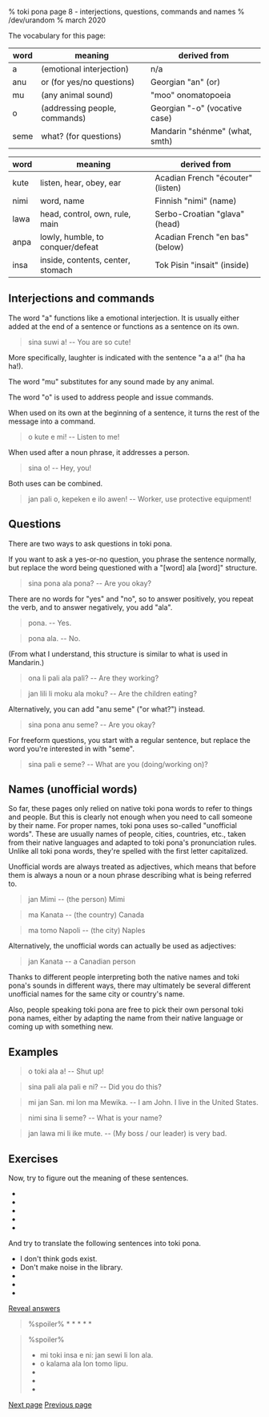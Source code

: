 % toki pona page 8 - interjections, questions, commands and names
% /dev/urandom
% march 2020

The vocabulary for this page:

| word  | meaning                          | derived from                     |
|-------|----------------------------------|----------------------------------|
| a     | (emotional interjection)         | n/a                              |
| anu   | or (for yes/no questions)        | Georgian "an" (or)               |
| mu    | (any animal sound)               | "moo" onomatopoeia               |
| o     | (addressing people, commands)    | Georgian "-o" (vocative case)    |
| seme  | what? (for questions)            | Mandarin "shénme" (what, smth)   |

| word  | meaning                          | derived from                     |
|-------|----------------------------------|----------------------------------|
| kute  | listen, hear, obey, ear          | Acadian French "écouter" (listen)|
| nimi  | word, name                       | Finnish "nimi" (name)            |
| lawa  | head, control, own, rule, main   | Serbo-Croatian "glava" (head)    |
| anpa  | lowly, humble, to conquer/defeat | Acadian French "en bas" (below)  |
| insa  | inside, contents, center, stomach| Tok Pisin "insait" (inside)      |

## Interjections and commands

The word "a" functions like a emotional interjection. It is usually either added
at the end of a sentence or functions as a sentence on its own.

> sina suwi a! -- You are so cute!

More specifically, laughter is indicated with the sentence "a a a!" (ha ha ha!).

The word "mu" substitutes for any sound made by any animal.

The word "o" is used to address people and issue commands.

When used on its own at the beginning of a sentence, it turns the rest of the
message into a command.

> o kute e mi! -- Listen to me!

When used after a noun phrase, it addresses a person.

> sina o! -- Hey, you!

Both uses can be combined.

> jan pali o, kepeken e ilo awen! -- Worker, use protective equipment!

## Questions

There are two ways to ask questions in toki pona.

If you want to ask a yes-or-no question, you phrase the sentence normally, but
replace the word being questioned with a "[word] ala [word]" structure.

> sina pona ala pona? -- Are you okay?

There are no words for "yes" and "no", so to answer positively, you repeat the
verb, and to answer negatively, you add "ala".

> pona. -- Yes.

> pona ala. -- No.

(From what I understand, this structure is similar to what is used in Mandarin.)

> ona li pali ala pali? -- Are they working?

> jan lili li moku ala moku? -- Are the children eating?

Alternatively, you can add "anu seme" ("or what?") instead.

> sina pona anu seme? -- Are you okay?

For freeform questions, you start with a regular sentence, but replace the word
you're interested in with "seme".

> sina pali e seme? -- What are you (doing/working on)?

## Names (unofficial words)

So far, these pages only relied on native toki pona words to refer to things and
people. But this is clearly not enough when you need to call someone by their
name. For proper names, toki pona uses so-called "unofficial words". These are
usually names of people, cities, countries, etc., taken from their native
languages and adapted to toki pona's pronunciation rules. Unlike all toki pona
words, they're spelled with the first letter capitalized.

Unofficial words are always treated as adjectives, which means that before them
is always a noun or a noun phrase describing what is being referred to.

> jan Mimi -- (the person) Mimi

> ma Kanata -- (the country) Canada

> ma tomo Napoli -- (the city) Naples

Alternatively, the unofficial words can actually be used as adjectives:

> jan Kanata -- a Canadian person

Thanks to different people interpreting both the native names and toki pona's
sounds in different ways, there may ultimately be several different unofficial
names for the same city or country's name.

Also, people speaking toki pona are free to pick their own personal toki pona
names, either by adapting the name from their native language or coming up with
something new.

## Examples

> o toki ala a! -- Shut up!

> sina pali ala pali e ni? -- Did you do this?

> mi jan San. mi lon ma Mewika. -- I am John. I live in the United States.

> nimi sina li seme? -- What is your name?

> jan lawa mi li ike mute. -- (My boss / our leader) is very bad.

## Exercises

Now, try to figure out the meaning of these sentences.

* 
* 
* 
* 
* 

And try to translate the following sentences into toki pona.

* I don't think gods exist.
* Don't make noise in the library. 
* 
* 
* 

<a name="answers" href="#answers" onclick="revealSpoilers();">Reveal answers</a>

> %spoiler%
> * 
> * 
> * 
> * 
> * 

> %spoiler%
> * mi toki insa e ni: jan sewi li lon ala.
> * o kalama ala lon tomo lipu.
> * 
> * 
> * 

[Next page](9.html) [Previous page](7.html)
